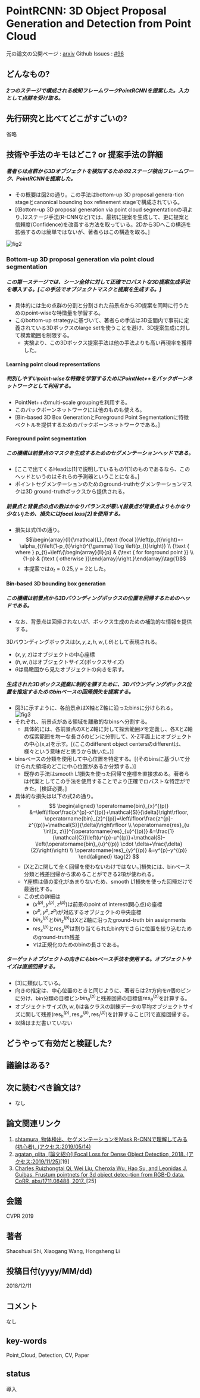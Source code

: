 # PointRCNN: 3D Object Proposal Generation and Detection from Point Cloud

元の論文の公開ページ : [arxiv](https://arxiv.org/abs/1812.04244)
Github Issues : [#96](https://github.com/Obarads/obarads.github.io/issues/96)

## どんなもの?
##### 2つのステージで構成される検知フレームワークPointRCNNを提案した。入力として点群を受け取る。

## 先行研究と比べてどこがすごいの?
省略

## 技術や手法のキモはどこ? or 提案手法の詳細
##### 著者らは点群から3Dオブジェクトを検知するための2ステージ検出フレームワーク、PointRCNNを提案した。
- その概要は図2の通り。この手法はbottom-up 3D proposal genera-tion stageとcanonical bounding box refinement stageで構成されている。
- [(Bottom-up 3D proposal generation via point cloud segmentationの項より、)2ステージ手法(R-CNNなど)では、最初に提案を生成して、更に提案と信頼度(Confidence)を改善する方法を取っている。2Dから3Dへこの構造を拡張するのは簡単ではないが、著者らはこの構造を取る。]

![fig2](img/P3OPGaDfPC/fig2.png)

### Bottom-up 3D proposal generation via point cloud segmentation
##### この第一ステージでは、シーン全体に対して正確でロバストな3D提案生成手法を導入する。[この手法でオブジェクトマスクと提案を生成する。]
- 具体的には生の点群の分割と分割された前景点から3D提案を同時に行うためのpoint-wiseな特徴量を学習する。
- このbottom-up strategyに基づいて、著者らの手法は3D空間内で事前に定義されている3Dボックスのlarge setを使うことを避け、3D提案生成に対して模索範囲を制限する。
    - 実験より、この3Dボックス提案手法は他の手法よりも高い再現率を獲得した。

#### Learning point cloud representations
##### 判別しやすいpoint-wiseな特徴を学習するためにPointNet++をバックボーンネットワークとして利用する。
- PointNet++のmulti-scale groupingを利用する。
- このバックボーンネットワークには他のものも使える。
- [Bin-based 3D Box GenerationとForeground Point Segmentationに特徴ベクトルを提供するためのバックボーンネットワークである。]

#### Foreground point segmentation
##### この機構は前景点のマスクを生成するためのセグメンテーションヘッドである。
- [ここで出てくるHeadは[1]で説明しているもの?[1]のものであるなら、このヘッドというのはそれらの予測器ということになる。]
- ポイントセグメンテーションのためのground-truthセグメンテーションマスクは3D ground-truthボックスから提供される。

##### 前景点と背景点の点の数はかなりバランスが悪い(前景点が背景点よりもかなり少ない)ため、損失にはfocal loss[2]を使用する。
- 損失は式(1)の通り。
- $$\begin{array}{l}{\mathcal{L}_{\text {focal }}\left(p_{t}\right)=-\alpha_{t}\left(1-p_{t}\right)^{\gamma} \log \left(p_{t}\right)} \\ {\text { where } p_{t}=\left\{\begin{array}{ll}{p} & {\text { for forground point }} \\ {1-p} & {\text { otherwise }}\end{array}\right.}\end{array}\tag{1}$$
    - 本提案では$\alpha_ t=0.25, \gamma=2$とした。

#### Bin-based 3D bounding box generation
##### この機構は前景点から3Dバウンディングボックスの位置を回帰するためのヘッドである。
- なお、背景点は回帰されないが、ボックス生成のための補助的な情報を提供する。

3Dバウンディングボックスは$(x, y, z, h, w, l, \theta)$として表現される。
- $(x, y, z)$はオブジェクトの中心座標
- $(h, w, l)$はオブジェクトサイズ(ボックスサイズ)
- $\theta$は鳥瞰図から見たオブジェクトの向きを示す。

##### 生成された3Dボックス提案に制約を課すために、3Dバウンディングボックス位置を推定するためのbinベースの回帰損失を提案する。
- 図3に示すように、各前景点はX軸とZ軸に沿ったbinsに分けられる。  
![fig3](img/P3OPGaDfPC/fig3.png)  
- それぞれ、前景点がある領域を離散的なbinsへ分割する。
    - 具体的には、各前景点のXとZ軸に対して探索範囲$\mathcal{S}$を定義し、各XとZ軸の探索範囲を均一な長さ$\delta$のビンに分割して、X-Z平面上にオブジェクトの中心(x,z)を示す。[(ここのdifferent object centersのdifferentは、様々という意味だと思うから抜いた。)]
- binsベースの分類を使用して中心位置を特定する。[(そのbinsに基づいて分けられた領域のどこに中心位置があるか分類する。)]
    - 既存の手法はsmooth L1損失を使った回帰で座標を直接求める。著者らは代案としてこの手法を使用することでより正確でロバストな特定ができた。[検証必要。]
- 具体的な損失は以下の式2の通り。
    - $$
    \begin{aligned} \operatorname{bin}_{x}^{(p)} &=\left\lfloor\frac{x^{p}-x^{(p)}+\mathcal{S}}{\delta}\right\rfloor, \operatorname{bin}_{z}^{(p)}=\left\lfloor\frac{z^{p}-z^{(p)}+\mathcal{S}}{\delta}\right\rfloor \\ 
    \operatorname{res}_{u \in\{x, z\}}^{\operatorname{res}_{u}^{(p)}} &=\frac{1}{\mathcal{C}}\left(u^{p}-u^{(p)}+\mathcal{S}-\left(\operatorname{bin}_{u}^{(p)} \cdot \delta+\frac{\delta}{2}\right)\right) \\ 
    \operatorname{res}_{y}^{(p)} &=y^{p}-y^{(p)} \end{aligned} \tag{2}
    $$
    - [XとZに関して全く回帰を使わないわけではない。]損失には、binベース分類と残差回帰から求めることができる2項が使われる。
    - Y座標は値の変化があまりないため、smooth L1損失を使った回帰だけで最適化する。
    - この式の詳細は
        - $\left(x^{(p)}, y^{(p)}, z^{(p)}\right)$は前景のpoint of interest(関心点)の座標
        - $\left(x^{p}, y^{p}, z^{p}\right)$が対応するオブジェクトの中央座標
        - $bin_ x^{(p)}$と$bin _z^{(p)}$はXとZ軸に沿ったground-truth bin assignments
        - $res_ x^{(p)}$と$res_ z^{(p)}$は割り当てられたbin内でさらに位置を絞り込むためのground-truth残差
        - $\mathcal{C}$は正規化のためのbinの長さである。

##### ターゲットオブジェクトの向きにもbinベース手法を使用する。オブジェクトサイズは直接回帰する。
- [3]に類似している。
- 向きの推定は、中心位置のときと同じように、著者らは$2\pi$方向を$n$個のビンに分け、bin分類の目標ビン$bin^{(p)}_ \theta$と残差回帰の目標値$res_ \theta^{(p)}$を計算する。
- オブジェクトサイズ$(h, w, l)$は各クラスの訓練データの平均オブジェクトサイズに関して残差$\left(\operatorname{res}_ {h}^{(p)}, \operatorname{res}_ {w}^{(p)}, \operatorname{res}_ {l}^{(p)}\right)$を計算すること[?]で直接回帰する。
- 以降はまだ書いていない

## どうやって有効だと検証した?

## 議論はある?

## 次に読むべき論文は?
- なし

## 論文関連リンク
1. [shtamura, 物体検出、セグメンテーションをMask R-CNNで理解してみる (初心者). (アクセス:2019/05/14)](https://qiita.com/shtamura/items/4283c851bc3d9721ed96)
2. [agatan, qiita, [論文紹介] Focal Loss for Dense Object Detection, 2018. (アクセス:2019/11/25)](https://qiita.com/agatan/items/53fe8d21f2147b0ac982)[19]
3. [Charles Ruizhongtai Qi, Wei Liu, Chenxia Wu, Hao Su, and Leonidas J. Guibas. Frustum pointnets for 3d object detec-tion from RGB-D data. CoRR, abs/1711.08488, 2017. ](https://arxiv.org/abs/1711.08488)[25]

## 会議
CVPR 2019

## 著者
Shaoshuai Shi, Xiaogang Wang, Hongsheng Li

## 投稿日付(yyyy/MM/dd)
2018/12/11

## コメント
なし

## key-words
Point_Cloud, Detection, CV, Paper

## status
導入